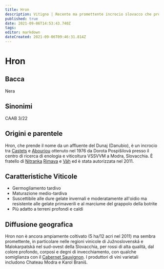 ```yaml
---
title: Hron
description: Vitigno | Recente ma promettente incrocio slovacco che produce rossi corposi e degni di invecchiamento.
published: true
date: 2021-09-06T14:53:43.740Z
tags: 
editor: markdown
dateCreated: 2021-09-06T09:46:31.814Z
---
```


# Hron

## Bacca
Nera

## Sinonimi

CAAB 3/22

## Origini e parentele
Hron, che prende il nome da un affluente del Dunaj (Danubio), è un incrocio tra [Castets](/vitigni/bacca-nera/castets) e [Abouriou](/vitigni/bacca-nera/abouriou) ottenuto nel 1976 da Dorota Pospíšilová presso il centro di ricerca di enologia e viticoltura VSSVVM a Modra, Slovacchia. È fratello di [Nitranka](/vitigni/bacca-nera/nitranka)  [Rimava](/vitigni/bacca-nera/rimava) e [Váh](/vitigni/bacca-nera/vah) ed è stata autorizzata nel 2011.

## Caratteristiche Viticole

- Germogliamento tardivo
- Maturazione medio-tardiva
- Suscettibile alle dure gelate invernali e moderatamente all'oidio ma resistente alle gelate primaverili e al marciume del grappolo della botrite
- Più adatto a terreni profondi e caldi

## Diffusione geografica

Hron non è ancora ampiamente coltivato (5 ha/12 acri nel 2011) ma sembra promettente, in particolare nelle regioni vinicole di Južnoslovenská e Malokarpatská nel sud-ovest della Slovacchia, per rossi di alta qualità, dal colore profondo, corposi e degni di invecchiamento, con qualche somiglianza con il [Cabernet Sauvignon](/vitigni/bacca-nera/cabernet-sauvignon). I produttori di vini varietali includono Chateau Modra e Karol Braniš.